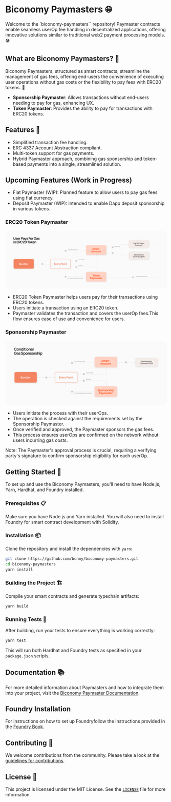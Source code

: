# Biconomy Paymasters 🌐

Welcome to the `biconomy-paymasters`` repository! Paymaster contracts enable seamless userOp fee handling in decentralized applications, offering innovative solutions similar to traditional web2 payment processing models. 🛠️

## What are Biconomy Paymasters? 🤔

Biconomy Paymasters, structured as smart contracts, streamline the management of gas fees, offering end-users the convenience of executing user operations without gas costs or the flexibility to pay fees with ERC20 tokens. 🚀

- **Sponsorship Paymaster**: Allows transactions without end-users needing to pay for gas, enhancing UX.
- **Token Paymaster**: Provides the ability to pay for transactions with ERC20 tokens.

## Features 🌟

- Simplified transaction fee handling.
- ERC 4337 Account Abstraction compliant.
- Multi-token support for gas payments.
- Hybrid Paymaster approach, combining gas sponsorship and token-based payments into a single, streamlined solution.

## Upcoming Features (Work in Progress)

- Fiat Paymaster (WIP): Planned feature to allow users to pay gas fees using fiat currency.
- Deposit Paymaster (WIP): Intended to enable Dapp deposit sponsorship in various tokens.

### ERC20 Token Paymaster

![ERC20 Token Paymaster](./assets/readme/erc20-token-gas-payment-flow.png)

- ERC20 Token Paymaster helps users pay for their transactions using ERC20 tokens.
- Users initiate a transaction using an ERC20 token.
- Paymaster validates the transaction and covers the userOp fees.This flow ensures ease of use and convenience for users.

### Sponsorship Paymaster

![Sponsorship Paymaster](./assets/readme/conditional-gas-sponsorship-paymaster.png)

- Users initiate the process with their userOps.
- The operation is checked against the requirements set by the Sponsorship Paymaster.
- Once verified and approved, the Paymaster sponsors the gas fees.
- This process ensures userOps are confirmed on the network without users incurring gas costs.

Note: The Paymaster's approval process is crucial, requiring a verifying party's signature to confirm sponsorship eligibility for each userOp​​.

## Getting Started 🏁

To set up and use the Biconomy Paymasters, you'll need to have Node.js, Yarn, Hardhat, and Foundry installed.

### Prerequisites 📋

Make sure you have Node.js and Yarn installed. You will also need to install Foundry for smart contract development with Solidity.

### Installation 📦

Clone the repository and install the dependencies with `yarn`:

```bash
git clone https://github.com/bcnmy/biconomy-paymasters.git
cd biconomy-paymasters
yarn install
```

### Building the Project 🏗️

Compile your smart contracts and generate typechain artifacts:

```bash
yarn build
```

### Running Tests 🧪

After building, run your tests to ensure everything is working correctly:

```bash
yarn test
```

This will run both Hardhat and Foundry tests as specified in your `package.json` scripts.

## Documentation 📚

For more detailed information about Paymasters and how to integrate them into your project, visit the [Biconomy Paymaster Documentation](https://docs.biconomy.io/category/paymaster).

## Foundry Installation

For instructions on how to set up Foundryfollow the instructions provided in the [Foundry Book](https://book.getfoundry.sh/getting-started/installation.html).

## Contributing 🤝

We welcome contributions from the community. Please take a look at the [guidelines for contributions](./CONTRIBUTING.md).

## License 📜

This project is licensed under the MIT License. See the [`LICENSE`](./LICENSE.md) file for more information.

